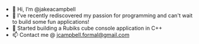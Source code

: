 - 👋 Hi, I’m @jakeacampbell
- 👀 I’ve recently rediscovered my passion for programming and can't wait to build some fun applications!
- 🌱 Started building a Rubiks cube console application in C++
- 📫 Contact me @ jcampbell.formal@gmail.com

<!---
jakeacampbell/jakeacampbell is a ✨ special ✨ repository because its `README.md` (this file) appears on your GitHub profile.
You can click the Preview link to take a look at your changes.
--->
